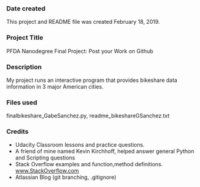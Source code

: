 ### Date created
This project and README file was created February 18, 2019.

### Project Title
PFDA Nanodegree Final Project: Post your Work on Github

### Description
My project runs an interactive program that provides bikeshare data information in 3 major American cities.

### Files used
finalbikeshare_GabeSanchez.py, readme_bikeshareGSanchez.txt

### Credits
- Udacity Classroom lessons and practice questions.
- A friend of mine named Kevin Kirchhoff, helped answer general Python and Scripting questions
- Stack Overflow examples and function,method definitions. www.StackOverflow.com
- Atlassian Blog (git branching, .gitignore)

